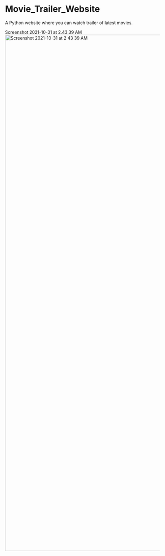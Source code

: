 # Movie_Trailer_Website

A Python website where you can watch trailer of latest movies. 


Screenshot 2021-10-31 at 2.43.39 AM<img width="1680" alt="Screenshot 2021-10-31 at 2 43 39 AM" src="https://user-images.githubusercontent.com/19996039/139571599-d7cffe60-8dfd-40f7-85ca-21b8577800ce.png">

